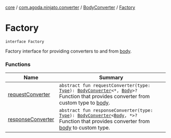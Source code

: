 [core](../../../index.md) / [com.agoda.ninjato.converter](../../index.md) / [BodyConverter](../index.md) / [Factory](./index.md)

# Factory

`interface Factory`

Factory interface for providing converters to and from [body](../../../com.agoda.ninjato.http/-body/index.md).

### Functions

| Name | Summary |
|---|---|
| [requestConverter](request-converter.md) | `abstract fun requestConverter(type: `[`Type`](http://docs.oracle.com/javase/6/docs/api/java/lang/reflect/Type.html)`): `[`BodyConverter`](../index.md)`<*, `[`Body`](../../../com.agoda.ninjato.http/-body/index.md)`>?`<br>Function that provides converter from custom type to [body](../../../com.agoda.ninjato.http/-body/index.md). |
| [responseConverter](response-converter.md) | `abstract fun responseConverter(type: `[`Type`](http://docs.oracle.com/javase/6/docs/api/java/lang/reflect/Type.html)`): `[`BodyConverter`](../index.md)`<`[`Body`](../../../com.agoda.ninjato.http/-body/index.md)`, *>?`<br>Function that provides converter from [body](../../../com.agoda.ninjato.http/-body/index.md) to custom type. |
